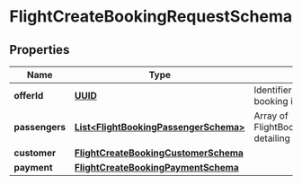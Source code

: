 # FlightCreateBookingRequestSchema

## Properties
Name | Type | Description | Notes
------------ | ------------- | ------------- | -------------
**offerId** | [**UUID**](UUID.md) | Identifier of the offer for which booking is initiated. |  [optional]
**passengers** | [**List&lt;FlightBookingPassengerSchema&gt;**](FlightBookingPassengerSchema.md) | Array of FlightBookingPassengerSchema detailing passenger information. |  [optional]
**customer** | [**FlightCreateBookingCustomerSchema**](FlightCreateBookingCustomerSchema.md) |  |  [optional]
**payment** | [**FlightCreateBookingPaymentSchema**](FlightCreateBookingPaymentSchema.md) |  |  [optional]
